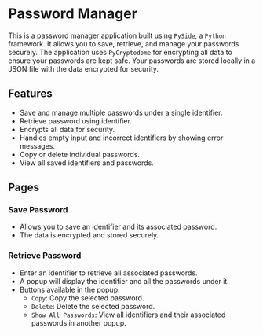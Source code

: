 # Password Manager

This is a password manager application built using `PySide`, a `Python` framework. It allows you to save, retrieve, and manage your passwords securely. The application uses `PyCryptodome` for encrypting all data to ensure your passwords are kept safe. Your passwords are stored locally in a JSON file with the data encrypted for security.

## Features

- Save and manage multiple passwords under a single identifier.
- Retrieve password using identifier.
- Encrypts all data for security.
- Handles empty input and incorrect identifiers by showing error messages.
- Copy or delete individual passwords.
- View all saved identifiers and passwords.

## Pages

### Save Password
- Allows you to save an identifier and its associated password.
- The data is encrypted and stored securely.

### Retrieve Password
- Enter an identifier to retrieve all associated passwords.
- A popup will display the identifier and all the passwords under it.
- Buttons available in the popup:
  - `Copy`: Copy the selected password.
  - `Delete`: Delete the selected password.
  - `Show All Passwords`: View all identifiers and their associated passwords in another popup.
